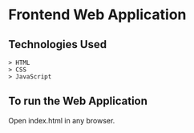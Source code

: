 # Frontend Web Application

## Technologies Used
    > HTML
    > CSS
    > JavaScript

## To run the Web Application

Open index.html in any browser.